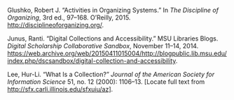 Glushko, Robert J. “Activities in Organizing Systems.” In *The
Discipline of Organizing*, 3rd ed., 97–168. O’Reilly, 2015.
http://disciplineoforganizing.org/.

Junus, Ranti. “Digital Collections and Accessibility.” MSU Libraries
Blogs. *Digital Scholarship Collaborative Sandbox*, November 11–14,
2014.
https://web.archive.org/web/20150411015004/http://blogpublic.lib.msu.edu/index.php/dscsandbox/digital-collection-and-accessibility.

Lee, Hur-Li. “What Is a Collection?” *Journal of the American Society
for Information Science* 51, no. 12 (2000): 1106–13. [Locate full text
from http://sfx.carli.illinois.edu/sfxuiu/az].

